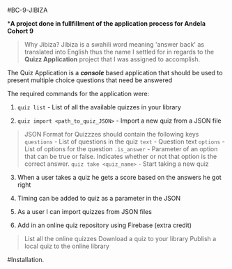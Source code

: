 #BC-9-JIBIZA

***A project done in fullfillment of the application process for Andela Cohort 9**

>Why Jibiza? 
Jibiza is a swahili word meaning 'answer back' as translated into English thus the name I settled for in regards to the **Quizz Application** project that I was assigned to accomplish.

The Quiz Application is a ***console*** based application that should be used to present multiple choice questions that need be answered 

The required commands for the application were:

1. `quiz list` - List of all the available quizzes in your library

2. `quiz import <path_to_quiz_JSON>` - Import a new quiz from a JSON file

> JSON Format for Quizzzes should contain the following keys
`questions` - List of questions in the quiz
`text` - Question text
`options` - List of options for the question
`.is_answer` - Parameter of an option that can be true or false. Indicates whether or not that option is the correct answer.
`quiz take <quiz_name>` - Start taking a new quiz

3. When a user takes a quiz he gets a score based on the answers he got right

4. Timing can be added to quiz as a parameter in the JSON

5. As a user I can import quizzes from JSON files

6. Add in an online quiz repository using Firebase (extra credit)

>List all the online quizzes
Download a quiz to your library
Publish a local quiz to the online library

#Installation.